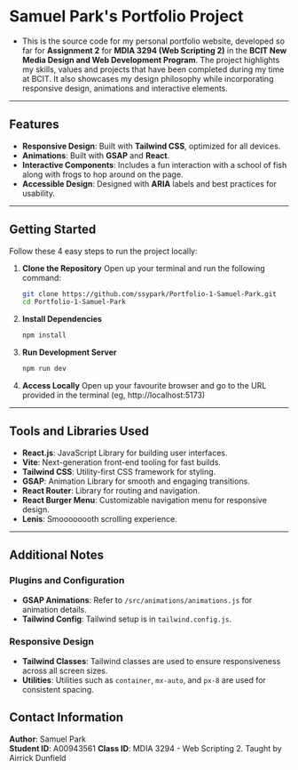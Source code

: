 # Samuel Park's Portfolio Project

- This is the source code for my personal portfolio website, developed so far for **Assignment 2** for **MDIA 3294 (Web Scripting 2)** in the **BCIT New Media Design and Web Development Program**. The project highlights my skills, values and projects that have been completed during my time at BCIT. It also showcases my design philosophy while incorporating responsive design, animations and interactive elements.
---

## Features

- **Responsive Design**: Built with **Tailwind CSS**, optimized for all devices.
- **Animations**: Built with **GSAP** and **React**.
- **Interactive Components**: Includes a fun interaction with a school of fish along with frogs to hop 
    around on the page.
- **Accessible Design**: Designed with **ARIA** labels and best practices for usability.

---

## Getting Started

Follow these 4 easy steps to run the project locally:

1. **Clone the Repository**
    Open up your terminal and run the following command:
    ```bash
    git clone https://github.com/ssypark/Portfolio-1-Samuel-Park.git
    cd Portfolio-1-Samuel-Park

2. **Install Dependencies**
    ```bash
    npm install

2. **Run Development Server**
    ```bash
    npm run dev

4. **Access Locally**
    Open up your favourite browser and go to the URL provided in the terminal (eg, http://localhost:5173)

---

## Tools and Libraries Used

- **React.js**: JavaScript Library for building user interfaces.
- **Vite**: Next-generation front-end tooling for fast builds.
- **Tailwind CSS**: Utility-first CSS framework for styling.
- **GSAP**: Animation Library for smooth and engaging transitions.
- **React Router**: Library for routing and navigation.
- **React Burger Menu**: Customizable navigation menu for responsive design.
- **Lenis**: Smoooooooth scrolling experience.

--- 

## Additional Notes

### Plugins and Configuration

- **GSAP Animations**: Refer to `/src/animations/animations.js` for animation details.
- **Tailwind Config**: Tailwind setup is in `tailwind.config.js`.

### Responsive Design

- **Tailwind Classes**: Tailwind classes are used to ensure responsiveness across all screen sizes.
- **Utilities**: Utilities such as `container`, `mx-auto`, and `px-8` are used for consistent spacing.

## Contact Information

**Author**: Samuel Park  
**Student ID**: A00943561 
**Class ID**: MDIA 3294 - Web Scripting 2. Taught by Airrick Dunfield
